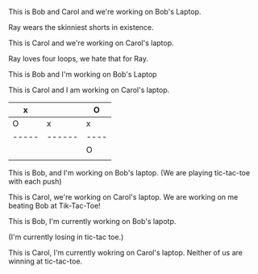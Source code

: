 This is Bob and Carol and we're working on Bob's Laptop.

Ray wears the skinniest shorts in existence.


This is Carol and we're working on Carol's laptop.

Ray loves four loops, we hate that for Ray.

This is Bob and I'm working on Bob's Laptop

This is Carol and I am working on Carol's laptop.

   x |      | O
-----|------|----
   O  |  x   | x
-----|------|----
     |      | O
     |      | 

This is Bob, and I'm working on Bob's laptop.
(We are playing tic-tac-toe with each push)

This is Carol, we're working on Carol's laptop.
We are working on me beating Bob at Tik-Tac-Toe!

This is Bob, I'm currently working on Bob's lapotp.

(I'm currently losing in tic-tac toe.)

This is Carol, I'm currently wokring on Carol's laptop.
Neither of us are winning at tic-tac-toe. 
